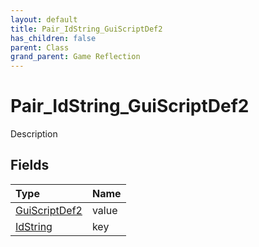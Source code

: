 ```yaml
---
layout: default
title: Pair_IdString_GuiScriptDef2
has_children: false
parent: Class
grand_parent: Game Reflection
---
```

# Pair_IdString_GuiScriptDef2
Description 

## Fields
| Type | Name |
|:-------------|:--------------|
| [GuiScriptDef2](/game-reflection/components/gui_script_def2.md) | value |
| [IdString](/game-reflection/components/id_string.md) | key |

